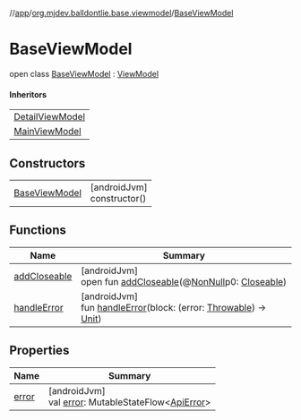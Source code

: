 //[app](../../../index.md)/[org.mjdev.balldontlie.base.viewmodel](../index.md)/[BaseViewModel](index.md)

# BaseViewModel

open class [BaseViewModel](index.md) : [ViewModel](https://developer.android.com/reference/kotlin/androidx/lifecycle/ViewModel.html)

#### Inheritors

| |
|---|
| [DetailViewModel](../../org.mjdev.balldontlie.viewmodel/-detail-view-model/index.md) |
| [MainViewModel](../../org.mjdev.balldontlie.viewmodel/-main-view-model/index.md) |

## Constructors

| | |
|---|---|
| [BaseViewModel](-base-view-model.md) | [androidJvm]<br>constructor() |

## Functions

| Name | Summary |
|---|---|
| [addCloseable](../../org.mjdev.balldontlie.viewmodel/-main-view-model/index.md#264516373%2FFunctions%2F-912451524) | [androidJvm]<br>open fun [addCloseable](../../org.mjdev.balldontlie.viewmodel/-main-view-model/index.md#264516373%2FFunctions%2F-912451524)(@[NonNull](https://developer.android.com/reference/kotlin/androidx/annotation/NonNull.html)p0: [Closeable](https://developer.android.com/reference/kotlin/java/io/Closeable.html)) |
| [handleError](handle-error.md) | [androidJvm]<br>fun [handleError](handle-error.md)(block: (error: [Throwable](https://kotlinlang.org/api/latest/jvm/stdlib/kotlin/-throwable/index.html)) -&gt; [Unit](https://kotlinlang.org/api/latest/jvm/stdlib/kotlin/-unit/index.html)) |

## Properties

| Name | Summary |
|---|---|
| [error](error.md) | [androidJvm]<br>val [error](error.md): MutableStateFlow&lt;[ApiError](../../org.mjdev.balldontlie.error/-api-error/index.md)&gt; |
